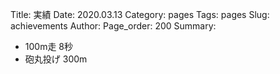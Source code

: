 Title: 実績
Date: 2020.03.13
Category: pages
Tags: pages
Slug: achievements
Author:
Page_order: 200
Summary:

- 100m走 8秒
- 砲丸投げ 300m
